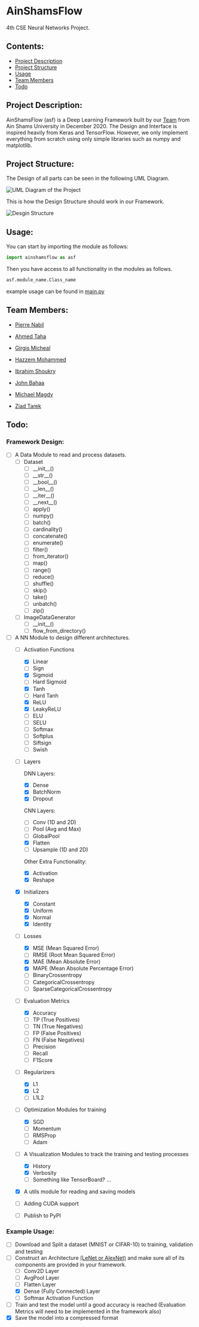 # AinShamsFlow
4th CSE Neural Networks Project.

## Contents:
* [Project Description](#Project-Description)
* [Project Structure](#Project-Structure)
* [Usage](#Usage)
* [Team Members](#Team-Members)
* [Todo](#Todo)

## Project Description:
AinShamsFlow (asf) is a Deep Learning Framework built by our [Team](#Team-Members) from Ain Shams University in December 2020.
The Design and Interface is inspired heavily from Keras and TensorFlow.
However, we only implement everything from scratch using only simple libraries such as numpy and matplotlib.

## Project Structure:
The Design of all parts can be seen in the following UML Diagram.

![UML Diagram of the Project]()

This is how the Design Structure should work in our Framework.

![Desgin Structure]()

## Usage:
You can start by importing the module as follows:
```python
import ainshamsflow as asf
```
Then you have access to all functionality in the modules as follows.
```python
asf.module_name.Class_name
```
example usage can be found in [main.py](https://github.com/PierreNabil/AinShamsFlow/blob/master/main.py)


## Team Members:
* [Pierre Nabil](https://github.com/PierreNabil)

* [Ahmed Taha]()

* [Girgis Micheal](https://github.com/girgismicheal)

* [Hazzem Mohammed](https://github.com/hazzum)

* [Ibrahim Shoukry](https://github.com/IbrahimShoukry512)

* [John Bahaa](https://github.com/John-Bahaa)

* [Michael Magdy](https://github.com/Michael-M-Mike)

* [Ziad Tarek](https://github.com/ziadtarekk)


## Todo:
### Framework Design:
- [ ] A Data Module to read and process datasets.
    - [ ] Dataset
        - [ ] \_\_init\_\_()
        - [ ] \_\_str\_\_()
        - [ ] \_\_bool\_\_()
        - [ ] \_\_len\_\_()
        - [ ] \_\_iter\_\_()
        - [ ] \_\_next\_\_()
        - [ ] apply()
        - [ ] numpy()
        - [ ] batch()
        - [ ] cardinality()
        - [ ] concatenate()
        - [ ] enumerate()
        - [ ] filter()
        - [ ] from_iterator()
        - [ ] map()
        - [ ] range()
        - [ ] reduce()
        - [ ] shuffle()
        - [ ] skip()
        - [ ] take()
        - [ ] unbatch()
        - [ ] zip()
    - [ ] ImageDataGenerator
        - [ ] \_\_init\_\_()
        - [ ] flow_from_directory()

- [ ] A NN Module to design different architectures.
    - [ ] Activation Functions
        - [x] Linear
        - [ ] Sign
        - [x] Sigmoid
        - [ ] Hard Sigmoid
        - [x] Tanh
        - [ ] Hard Tanh
        - [x] ReLU
        - [x] LeakyReLU
        - [ ] ELU
        - [ ] SELU
        - [ ] Softmax
        - [ ] Softplus
        - [ ] Siftsign
        - [ ] Swish

    - [ ] Layers
    
        DNN Layers:
        - [x] Dense
        - [x] BatchNorm
        - [x] Dropout
        
        CNN Layers:
        - [ ] Conv (1D and 2D)
        - [ ] Pool (Avg and Max)
        - [ ] GlobalPool
        - [x] Flatten
        - [ ] Upsample (1D and 2D)
        
        Other Extra Functionality:
        - [x] Activation
        - [x] Reshape

    - [x] Initializers
        - [x] Constant
        - [x] Uniform
        - [x] Normal
        - [x] Identity
        
    - [ ] Losses
        - [x] MSE  (Mean Squared Error)
        - [ ] RMSE (Root Mean Squared Error)
        - [x] MAE  (Mean Absolute Error)
        - [x] MAPE (Mean Absolute Percentage Error)
        - [ ] BinaryCrossentropy
        - [ ] CategoricalCrossentropy
        - [ ] SparseCategoricalCrossentropy

    - [ ] Evaluation Metrics
        - [x] Accuracy
        - [ ] TP (True Positives)
        - [ ] TN (True Negatives)
        - [ ] FP (False Positives)
        - [ ] FN (False Negatives)
        - [ ] Precision
        - [ ] Recall
        - [ ] F1Score
        
    - [ ] Regularizers
        - [x] L1
        - [x] L2
        - [ ] L1L2

    - [ ] Optimization Modules for training
        - [x] SGD
        - [ ] Momentum
        - [ ] RMSProp
        - [ ] Adam

    - [ ] A Visualization Modules to track the training and testing processes
        - [x] History
        - [x] Verbosity
        - [ ] Something like TensorBoard? ...

    - [x] A utils module for reading and saving models
    - [ ] Adding CUDA support
    - [ ] Publish to PyPI

### Example Usage:
- [ ] Download and Split a dataset (MNIST or CIFAR-10) to training, validation and testing
- [ ] Construct an Architecture [(LeNet or AlexNet)](https://engmrk.com/lenet-5-a-classic-cnn-architecture/) and make sure all of its components are provided in your framework.
    - [ ] Conv2D Layer
    - [ ] AvgPool Layer
    - [ ] Flatten Layer
    - [x] Dense (Fully Connected) Layer
    - [ ] Softmax Activation Function
- [ ] Train and test the model until a good accuracy is reached (Evaluation Metrics will need to be implemented in the framework also)
- [x] Save the model into a compressed format
